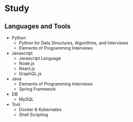 # Study

## Languages and Tools
* Python
  * Python for Data Structures, Algorithms, and Interviews
  * Elements of Programming Interviews
* Javascript
  * Javascript Language
  * Node.js
  * React.js
  * GraphQL.js
* Java
  * Elements of Programming Interviews
  * Spring Framework
* DB
  * MySQL
* Tool
  * Docker & Kubernates
  * Shell Scripting
